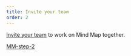 ```yaml
---
title: Invite your team
order: 2
---
```


[Invite your team](openShareModal) to work on Mind Map together.

[MM-step-2](howTo:MM-step-2)
